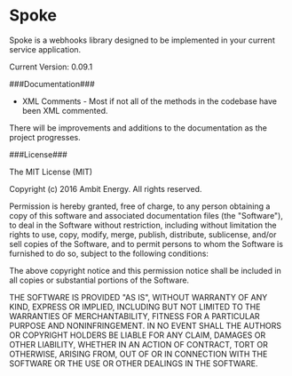 # Spoke
Spoke is a webhooks library designed to be implemented in your current service application.

Current Version: 0.09.1

###Documentation###

- XML Comments - Most if not all of the methods in the codebase have been XML commented.

There will be improvements and additions to the documentation as the project progresses.

###License###

The MIT License (MIT)

Copyright (c) 2016 Ambit Energy. All rights reserved.

Permission is hereby granted, free of charge, to any person obtaining a copy
of this software and associated documentation files (the "Software"), to deal
in the Software without restriction, including without limitation the rights
to use, copy, modify, merge, publish, distribute, sublicense, and/or sell
copies of the Software, and to permit persons to whom the Software is
furnished to do so, subject to the following conditions:

The above copyright notice and this permission notice shall be included in
all copies or substantial portions of the Software.

THE SOFTWARE IS PROVIDED "AS IS", WITHOUT WARRANTY OF ANY KIND, EXPRESS OR
IMPLIED, INCLUDING BUT NOT LIMITED TO THE WARRANTIES OF MERCHANTABILITY,
FITNESS FOR A PARTICULAR PURPOSE AND NONINFRINGEMENT. IN NO EVENT SHALL THE
AUTHORS OR COPYRIGHT HOLDERS BE LIABLE FOR ANY CLAIM, DAMAGES OR OTHER
LIABILITY, WHETHER IN AN ACTION OF CONTRACT, TORT OR OTHERWISE, ARISING FROM,
OUT OF OR IN CONNECTION WITH THE SOFTWARE OR THE USE OR OTHER DEALINGS IN
THE SOFTWARE.
